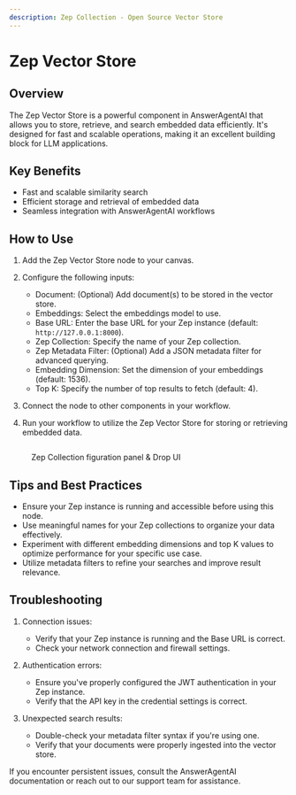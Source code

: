 ```yaml
---
description: Zep Collection - Open Source Vector Store
---
```


# Zep Vector Store

## Overview

The Zep Vector Store is a powerful component in AnswerAgentAI that allows you to store, retrieve, and search embedded data efficiently. It's designed for fast and scalable operations, making it an excellent building block for LLM applications.

## Key Benefits

-   Fast and scalable similarity search
-   Efficient storage and retrieval of embedded data
-   Seamless integration with AnswerAgentAI workflows

## How to Use

1. Add the Zep Vector Store node to your canvas.
2. Configure the following inputs:

    - Document: (Optional) Add document(s) to be stored in the vector store.
    - Embeddings: Select the embeddings model to use.
    - Base URL: Enter the base URL for your Zep instance (default: `http://127.0.0.1:8000`).
    - Zep Collection: Specify the name of your Zep collection.
    - Zep Metadata Filter: (Optional) Add a JSON metadata filter for advanced querying.
    - Embedding Dimension: Set the dimension of your embeddings (default: 1536).
    - Top K: Specify the number of top results to fetch (default: 4).

3. Connect the node to other components in your workflow.
4. Run your workflow to utilize the Zep Vector Store for storing or retrieving embedded data.

<!-- TODO: Add a screenshot of the Zep Vector Store node configuration panel -->
<figure><img src="/.gitbook/assets/screenshots/zepopensource.png" alt="" /><figcaption><p> Zep Collection figuration panel &#x26; Drop UI</p></figcaption></figure>

## Tips and Best Practices

-   Ensure your Zep instance is running and accessible before using this node.
-   Use meaningful names for your Zep collections to organize your data effectively.
-   Experiment with different embedding dimensions and top K values to optimize performance for your specific use case.
-   Utilize metadata filters to refine your searches and improve result relevance.

## Troubleshooting

1. Connection issues:

    - Verify that your Zep instance is running and the Base URL is correct.
    - Check your network connection and firewall settings.

2. Authentication errors:

    - Ensure you've properly configured the JWT authentication in your Zep instance.
    - Verify that the API key in the credential settings is correct.

3. Unexpected search results:
    - Double-check your metadata filter syntax if you're using one.
    - Verify that your documents were properly ingested into the vector store.

If you encounter persistent issues, consult the AnswerAgentAI documentation or reach out to our support team for assistance.
